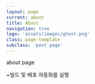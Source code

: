 ```yaml
---
layout: page
current: about
title: About
navigation: true
logo: 'assets/images/ghost.png'
class: page-template
subclass: 'post page'
---
```


about page

+빌드 및 배포 자동화를 실행